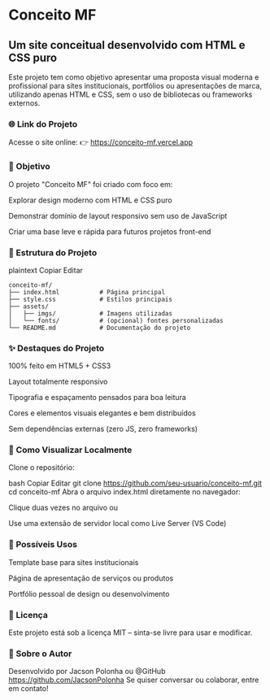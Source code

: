 # Conceito MF
## Um site conceitual desenvolvido com HTML e CSS puro

Este projeto tem como objetivo apresentar uma proposta visual moderna e profissional para sites institucionais, portfólios ou apresentações de marca, utilizando apenas HTML e CSS, sem o uso de bibliotecas ou frameworks externos.

### 🌐 Link do Projeto
Acesse o site online:
👉 https://conceito-mf.vercel.app

### 🧠 Objetivo
O projeto "Conceito MF" foi criado com foco em:

Explorar design moderno com HTML e CSS puro

Demonstrar domínio de layout responsivo sem uso de JavaScript

Criar uma base leve e rápida para futuros projetos front-end

###  📁 Estrutura do Projeto
plaintext
Copiar
Editar
```
conceito-mf/
├── index.html           # Página principal
├── style.css            # Estilos principais
├── assets/
│   ├── imgs/            # Imagens utilizadas
│   └── fonts/           # (opcional) fontes personalizadas
└── README.md            # Documentação do projeto
```
### ✨ Destaques do Projeto
100% feito em HTML5 + CSS3

Layout totalmente responsivo

Tipografia e espaçamento pensados para boa leitura

Cores e elementos visuais elegantes e bem distribuídos

Sem dependências externas (zero JS, zero frameworks)

### 📲 Como Visualizar Localmente
Clone o repositório:

bash
Copiar
Editar
git clone https://github.com/seu-usuario/conceito-mf.git
cd conceito-mf
Abra o arquivo index.html diretamente no navegador:

Clique duas vezes no arquivo
ou

Use uma extensão de servidor local como Live Server (VS Code)

### 📌 Possíveis Usos
Template base para sites institucionais

Página de apresentação de serviços ou produtos

Portfólio pessoal de design ou desenvolvimento


### 🧾 Licença
Este projeto está sob a licença MIT – sinta-se livre para usar e modificar.

### 🙋 Sobre o Autor
Desenvolvido por Jacson Polonha ou @GitHub https://github.com/JacsonPolonha
Se quiser conversar ou colaborar, entre em contato!